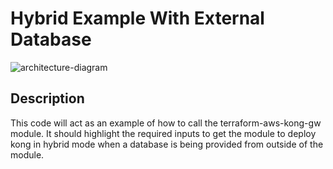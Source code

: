 # Hybrid Example With External Database

![architecture-diagram](https://github.com/dwp/terraform-aws-kong-gateway/tree/main/examples/hybrid_external_database/hybrid_external_database.png)

## Description

This code will act as an example of how to call the terraform-aws-kong-gw module.
It should highlight the required inputs to get the module to deploy kong in hybrid
mode when a database is being provided from outside of the module.
